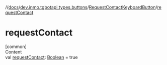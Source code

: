 //[docs](../../../index.md)/[dev.inmo.tgbotapi.types.buttons](../index.md)/[RequestContactKeyboardButton](index.md)/[requestContact](request-contact.md)



# requestContact  
[common]  
Content  
val [requestContact](request-contact.md): [Boolean](https://kotlinlang.org/api/latest/jvm/stdlib/kotlin/-boolean/index.html) = true  



